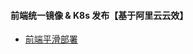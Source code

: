 
#### 前端统一镜像 & K8s 发布【基于阿里云云效】
- [前端平滑部署](https://www.yuque.com/suiyuerufeng-akjad/wind/eikxnugxphc3646a)